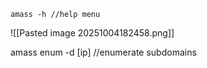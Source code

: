 

	amass -h //help menu


![[Pasted image 20251004182458.png]]

amass enum -d [ip]  //enumerate subdomains



